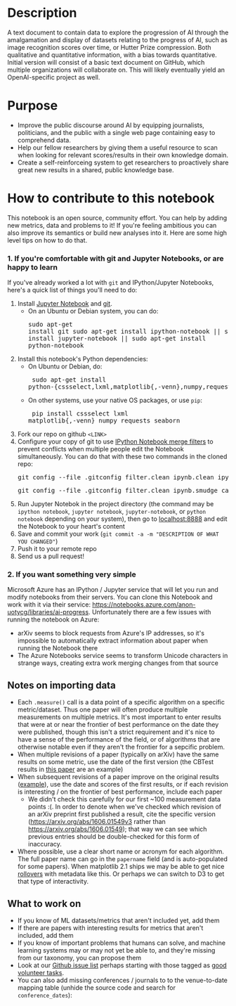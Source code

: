 # Description

A text document to contain data to explore the progression of AI through the amalgamation and display of datasets relating
to the progress of AI, such as image recognition scores over time, or Hutter Prize compression. Both qualitative and
quantitative information, with a bias towards quantitative. Initial version will consist of a basic text document on GitHub,
which multiple organizations will collaborate on. This will likely eventually yield an OpenAI-specific project as well. 

# Purpose

* Improve the public discourse around AI by equipping journalists, politicians, and the public with a single web page containing easy to comprehend data. 
* Help our fellow researchers by giving them a useful resource to scan when looking for relevant scores/results in their own knowledge domain.
* Create a self-reinforceing system to get researchers to proactively share great new results in a shared, public knowledge base. 

# How to contribute to this notebook

This notebook is an open source, community effort. You can help by adding new metrics, data and problems to it! If you're feeling ambitious you can also improve its semantics or build new analyses into it. Here are some high level tips on how to do that.

### 1. If you're comfortable with git and Jupyter Notebooks, or are happy to learn

If you've already worked a lot with `git` and IPython/Jupyter Notebooks, here's a quick list of things you'll need to do:

1. Install [Jupyter Notebook](https://jupyter.readthedocs.io/en/latest/install.html) and [git](https://git-scm.com/book/en/v2/Getting-Started-Installing-Git).
    * On an Ubuntu or Debian system, you can do: <br><pre>sudo apt-get install git
      sudo apt-get install ipython-notebook || sudo apt-get install jupyter-notebook || sudo apt-get install python-notebook</pre>
2. Install this notebook's Python dependencies:<br>
    * On Ubuntu or Debian, do: <br><pre>    sudo apt-get install python-{cssselect,lxml,matplotlib{,-venn},numpy,requests,seaborn}</pre>
    * On other systems, use your native OS packages, or use `pip`: <br><pre>    pip install cssselect lxml matplotlib{,-venn} numpy requests seaborn</pre>
3. Fork our repo on github `<LINK>`
4. Configure your copy of git to use [IPython Notebook merge filters](http://pascalbugnion.net/blog/ipython-notebooks-and-git.html) to prevent conflicts when multiple people edit the Notebook simultaneously. You can do that with these two commands in the cloned repo:
    <pre>git config --file .gitconfig filter.clean_ipynb.clean ipynb_drop_output</pre>
    <pre>git config --file .gitconfig filter.clean_ipynb.smudge cat</pre>
5. Run Jupyter Notebok in the project directory (the command may be `ipython notebook`, `jupyter notebook`, `jupyter-notebook`, or `python notebook` depending on your system), then go to [localhost:8888](http://localhost:8888) and edit the Notebook to your heart's content
6. Save and commit your work (`git commit -a -m "DESCRIPTION OF WHAT YOU CHANGED"`)
7. Push it to your remote repo
8. Send us a pull request!


### 2. If you want something very simple

Microsoft Azure has an IPython / Jupyter service that will let you run and modify notebooks from their servers. You can clone this Notebook and work with it via their service: https://notebooks.azure.com/anon-uotycg/libraries/ai-progress. Unfortunately there are a few issues with running the notebook on Azure:

* arXiv seems to block requests from Azure's IP addresses, so it's impossible to automatically extract information about paper when running the Notebook there
* The Azure Notebooks service seems to transform Unicode characters in strange ways, creating extra work merging changes from that source


## Notes on importing data

* Each `.measure()` call is a data point of a specific algorithm on a specific metric/dataset. Thus one paper will often produce multiple measurements on multiple metrics. It's most important to enter results that were at or near the frontier of best performance on the date they were published, though this isn't a strict requirement and it's nice to have a sense of the performance of the field, or of algorithms that are otherwise notable even if they aren't the frontier for a sepcific problem.
* When multiple revisions of a paper (typically on arXiv) have the same results on some metric, use the date of the first version (the CBTest results in [this paper](https://arxiv.org/abs/1606.02245v4) are an example)
* When subsequent revisions of a paper improve on the original results ([example](https://arxiv.org/abs/1606.01549v3)), use the date and scores of the first results, or if each revision is interesting / on the frontier of best performance, include each paper
  * We didn't check this carefully for our first ~100 measurement data points :(. In order to denote when we've checked which revision of an arXiv preprint first published a result, cite the specific version (https://arxiv.org/abs/1606.01549v3 rather than https://arxiv.org/abs/1606.01549); that way we can see which previous entries should be double-checked for this form of inaccuracy.
* Where possible, use a clear short name or acronym for each algorithm. The full paper name can go in the `papername` field (and is auto-populated for some papers). When matplotlib 2.1 ships we may be able to get nice [rollovers](https://github.com/matplotlib/matplotlib/pull/5754) with metadata like this. Or perhaps we can switch to D3 to get that type of interactivity.



## What to work on

* If you know of ML datasets/metrics that aren't included yet, add them
* If there are papers with interesting results for metrics that aren't included, add them
* If you know of important problems that humans can solve, and machine learning systems may or may not yet be able to, and they're missing from our taxonomy, you can propose them
* Look at our [Github issue list](https://github.com/AI-metrics/master_text) perhaps starting with those tagged as [good volunteer tasks](https://github.com/AI-metrics/master_text/issues?q=is%3Aissue+is%3Aopen+label%3A%22Good+volunteer+task%22).
* You can also add missing conferences / journals to to the venue-to-date mapping table (unhide the source code and search for `conference_dates`):
